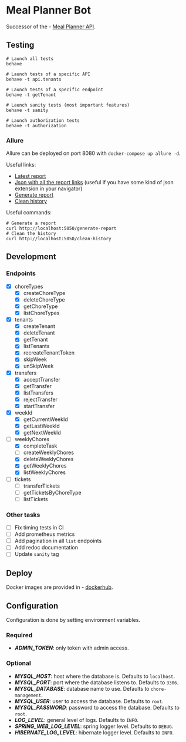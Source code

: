 # Meal Planner Bot

Successor of the - [Meal Planner API](https://github.com/sralloza/meal-planner).

## Testing

```shell
# Launch all tests
behave

# Launch tests of a specific API
behave -t api.tenants

# Launch tests of a specific endpoint
behave -t getTenant

# Launch sanity tests (most important features)
behave -t sanity

# Launch authorization tests
behave -t authorization
```

### Allure

Allure can be deployed on port 8080 with `docker-compose up allure -d`.

Useful links:

- [Latest report](http://localhost:5050/allure-docker-service/projects/default/reports/latest/index.html)
- [Json with all the report links](http://localhost:5050/allure-docker-service/projects/default) (useful if you have some kind of json extension in your navigator)
- [Generate report](http://localhost:5050/generate-report)
- [Clean history](http://localhost:5050/clean-history)

Useful commands:

```shell
# Generate a report
curl http://localhost:5050/generate-report
# Clean the history
curl http://localhost:5050/clean-history
```

## Development

### Endpoints

- [x] choreTypes
  - [x] createChoreType
  - [x] deleteChoreType
  - [x] getChoreType
  - [x] listChoreTypes
- [x] tenants
  - [x] createTenant
  - [x] deleteTenant
  - [x] getTenant
  - [x] listTenants
  - [x] recreateTenantToken
  - [x] skipWeek
  - [x] unSkipWeek
- [x] transfers
  - [x] acceptTransfer
  - [x] getTransfer
  - [x] listTransfers
  - [x] rejectTransfer
  - [x] startTransfer
- [x] weekId
  - [x] getCurrentWeekId
  - [x] getLastWeekId
  - [x] getNextWeekId
- [ ] weeklyChores
  - [x] completeTask
  - [ ] createWeeklyChores
  - [x] deleteWeeklyChores
  - [x] getWeeklyChores
  - [x] listWeeklyChores
- [ ] tickets
  - [ ] transferTickets
  - [ ] getTicketsByChoreType
  - [ ] listTickets

### Other tasks

- [ ] Fix timing tests in CI
- [ ] Add prometheus metrics
- [ ] Add pagination in all `list` endpoints
- [ ] Add redoc documentation
- [ ] Update `sanity` tag

## Deploy

Docker images are provided in - [dockerhub](https://hub.docker.com/r/sralloza/chore-management-api).

## Configuration

Configuration is done by setting environment variables.

### Required

- **_ADMIN_TOKEN_**: only token with admin access.

### Optional

- **_MYSQL_HOST_**: host where the database is. Defaults to `localhost`.
- **_MYSQL_PORT_**: port where the database listens to. Defaults to `3306`.
- **_MYSQL_DATABASE_**: database name to use. Defaults to `chore-management`.
- **_MYSQL_USER_**: user to access the database. Defaults to `root`.
- **_MYSQL_PASSWORD_**: password to access the database. Defaults to `root`.
- **_LOG_LEVEL_**: general level of logs. Defaults to `INFO`.
- **_SPRING_WEB_LOG_LEVEL_**: spring logger level. Defaults to `DEBUG`.
- **_HIBERNATE_LOG_LEVEL_**: hibernate logger level. Defaults to `INFO`.
